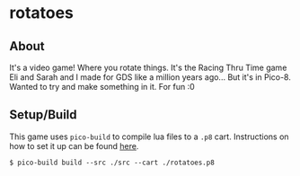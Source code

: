 # rotatoes
## About
It's a video game! Where you rotate things.
It's the Racing Thru Time game Eli and Sarah and I made for GDS like a million years ago...
But it's in Pico-8.
Wanted to try and make something in it. For fun :0

## Setup/Build
This game uses `pico-build` to compile lua files to a `.p8` cart. Instructions on how to set it up can be found [here](https://github.com/ianjsikes/pico-build).

```
$ pico-build build --src ./src --cart ./rotatoes.p8
```

